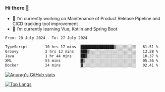 ### Hi there 👋

- 🔭 I’m currently working on Maintenance of Product Release Pipeline and CICD tracking tool improvement
- 🌱 I’m currently learning Vue, Kotlin and Spring Boot

<!--START_SECTION:waka-->

```txt
From: 20 July 2024 - To: 27 July 2024

TypeScript        10 hrs 17 mins  ███████████████▒░░░░░░░░░   61.51 %
Groovy            2 hrs 13 mins   ███▒░░░░░░░░░░░░░░░░░░░░░   13.28 %
Java              1 hr 44 mins    ██▓░░░░░░░░░░░░░░░░░░░░░░   10.37 %
XML               53 mins         █▒░░░░░░░░░░░░░░░░░░░░░░░   05.36 %
Docker            24 mins         ▓░░░░░░░░░░░░░░░░░░░░░░░░   02.41 %
```

<!--END_SECTION:waka-->

[![Anurag's GitHub stats](https://github-readme-stats.vercel.app/api?username=yunhao981&show_icons=true&theme=solarized-dark)](https://github.com/anuraghazra/github-readme-stats)

[![Top Langs](https://github-readme-stats.vercel.app/api/top-langs/?username=yunhao981&theme=solarized-dark&layout=compact)](https://github.com/anuraghazra/github-readme-stats)

<!--
**yunhao981/yunhao981** is a ✨ _special_ ✨ repository because its `README.md` (this file) appears on your GitHub profile.

Here are some ideas to get you started:

- 🔭 I’m currently working on Maintenance of Release Pipeline and CICD tracking tool improvement
- 🌱 I’m currently learning Vue, Kotlin and Spring Boot
- 👯 I’m looking to collaborate on ...
- 🤔 I’m looking for help with ...
- 💬 Ask me about ...
- 📫 How to reach me: ...
- 😄 Pronouns: ...
- ⚡ Fun fact: ...
-->


